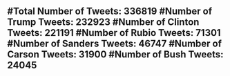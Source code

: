 #Total Number of Tweets: 336819 
#Number of Trump Tweets: 232923
#Number of Clinton Tweets: 221191
#Number of Rubio Tweets: 71301
#Number of Sanders Tweets: 46747
#Number of Carson Tweets: 31900
#Number of Bush Tweets: 24045
---
